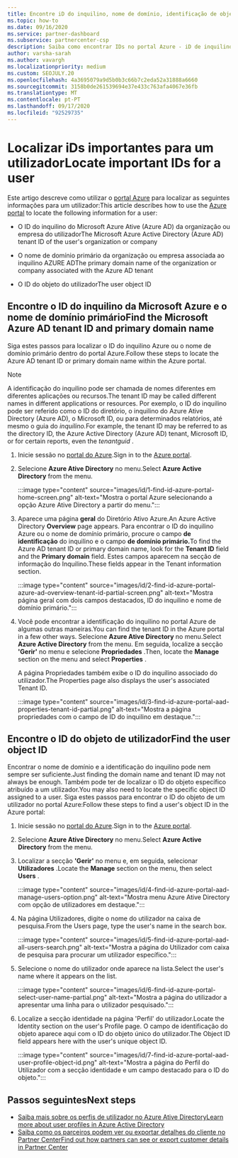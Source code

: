 ```yaml
---
title: Encontre iD do inquilino, nome de domínio, identificação de objeto de utilizador
ms.topic: how-to
ms.date: 09/16/2020
ms.service: partner-dashboard
ms.subservice: partnercenter-csp
description: Saiba como encontrar IDs no portal Azure - iD de inquilino Azure, nome de domínio ou ID de objeto de utilizador específico. Algumas tarefas precisam desta informação.
author: varsha-sarah
ms.author: vavargh
ms.localizationpriority: medium
ms.custom: SEOJULY.20
ms.openlocfilehash: 4a3695079a9d5b0b3c66b7c2eda52a31888a6660
ms.sourcegitcommit: 3158b0de261539694e37e433c763afa4067e36fb
ms.translationtype: MT
ms.contentlocale: pt-PT
ms.lasthandoff: 09/17/2020
ms.locfileid: "92529735"
---
```

# <a name="locate-important-ids-for-a-user"></a><span data-ttu-id="0efe8-104">Localizar iDs importantes para um utilizador</span><span class="sxs-lookup"><span data-stu-id="0efe8-104">Locate important IDs for a user</span></span>

<span data-ttu-id="0efe8-105">Este artigo descreve como utilizar o [portal Azure](https://portal.azure.com/) para localizar as seguintes informações para um utilizador:</span><span class="sxs-lookup"><span data-stu-id="0efe8-105">This article describes how to use the [Azure portal](https://portal.azure.com/) to locate the following information for a user:</span></span>

- <span data-ttu-id="0efe8-106">O ID do inquilino do Microsoft Azure Ative (Azure AD) da organização ou empresa do utilizador</span><span class="sxs-lookup"><span data-stu-id="0efe8-106">The Microsoft Azure Active Directory (Azure AD) tenant ID of the user's organization or company</span></span>

- <span data-ttu-id="0efe8-107">O nome de domínio primário da organização ou empresa associada ao inquilino AZURE AD</span><span class="sxs-lookup"><span data-stu-id="0efe8-107">The primary domain name of the organization or company associated with the Azure AD tenant</span></span>

- <span data-ttu-id="0efe8-108">O ID do objeto do utilizador</span><span class="sxs-lookup"><span data-stu-id="0efe8-108">The user object ID</span></span>

## <a name="find-the-microsoft-azure-ad-tenant-id-and-primary-domain-name"></a><span data-ttu-id="0efe8-109">Encontre o ID do inquilino da Microsoft Azure e o nome de domínio primário</span><span class="sxs-lookup"><span data-stu-id="0efe8-109">Find the Microsoft Azure AD tenant ID and primary domain name</span></span>

<span data-ttu-id="0efe8-110">Siga estes passos para localizar o ID do inquilino Azure ou o nome de domínio primário dentro do portal Azure.</span><span class="sxs-lookup"><span data-stu-id="0efe8-110">Follow these steps to locate the Azure AD tenant ID or primary domain name within the Azure portal.</span></span>

> [!NOTE]
> <span data-ttu-id="0efe8-111">A identificação do inquilino pode ser chamada de nomes diferentes em diferentes aplicações ou recursos.</span><span class="sxs-lookup"><span data-stu-id="0efe8-111">The tenant ID may be called different names in different applications or resources.</span></span> <span data-ttu-id="0efe8-112">Por exemplo, o ID do inquilino pode ser referido como o ID do diretório, o inquilino do Azure Ative Directory (Azure AD), o Microsoft ID, ou para determinados relatórios, até mesmo o guia do *inquilino.*</span><span class="sxs-lookup"><span data-stu-id="0efe8-112">For example, the tenant ID may be referred to as the directory ID, the Azure Active Directory (Azure AD) tenant, Microsoft ID, or for certain reports, even the *tenantguid* .</span></span>

1. <span data-ttu-id="0efe8-113">Inicie sessão no [portal do Azure](https://portal.azure.com/).</span><span class="sxs-lookup"><span data-stu-id="0efe8-113">Sign in to the [Azure portal](https://portal.azure.com/).</span></span>

2. <span data-ttu-id="0efe8-114">Selecione **Azure Ative Directory** no menu.</span><span class="sxs-lookup"><span data-stu-id="0efe8-114">Select **Azure Active Directory** from the menu.</span></span>

   :::image type="content" source="images/id/1-find-id-azure-portal-home-screen.png" alt-text="Mostra o portal Azure selecionando a opção Azure Ative Directory a partir do menu.":::

3. <span data-ttu-id="0efe8-116">Aparece uma página **geral** do Diretório Ativo Azure.</span><span class="sxs-lookup"><span data-stu-id="0efe8-116">An Azure Active Directory **Overview** page appears.</span></span> <span data-ttu-id="0efe8-117">Para encontrar o ID do inquilino Azure ou o nome de domínio primário, procure o campo **de identificação** do inquilino e o campo **de domínio primário.**</span><span class="sxs-lookup"><span data-stu-id="0efe8-117">To find the Azure AD tenant ID or primary domain name, look for the **Tenant ID** field and the **Primary domain** field.</span></span> <span data-ttu-id="0efe8-118">Estes campos aparecem na secção de informação do Inquilino.</span><span class="sxs-lookup"><span data-stu-id="0efe8-118">These fields appear in the Tenant information section.</span></span>

   :::image type="content" source="images/id/2-find-id-azure-portal-azure-ad-overview-tenant-id-partial-screen.png" alt-text="Mostra página geral com dois campos destacados, ID do inquilino e nome de domínio primário.":::

4. <span data-ttu-id="0efe8-120">Você pode encontrar a identificação do inquilino no portal Azure de algumas outras maneiras.</span><span class="sxs-lookup"><span data-stu-id="0efe8-120">You can find the tenant ID in the Azure portal in a few other ways.</span></span> <span data-ttu-id="0efe8-121">Selecione **Azure Ative Directory** no menu.</span><span class="sxs-lookup"><span data-stu-id="0efe8-121">Select **Azure Active Directory** from the menu.</span></span> <span data-ttu-id="0efe8-122">Em seguida, localize a secção **'Gerir'** no menu e selecione **Propriedades** .</span><span class="sxs-lookup"><span data-stu-id="0efe8-122">Then, locate the **Manage** section on the menu and select **Properties** .</span></span>

   <span data-ttu-id="0efe8-123">A página Propriedades também exibe o ID do inquilino associado do utilizador.</span><span class="sxs-lookup"><span data-stu-id="0efe8-123">The Properties page also displays the user's associated Tenant ID.</span></span>

   :::image type="content" source="images/id/3-find-id-azure-portal-aad-properties-tenant-id-partial.png" alt-text="Mostra a página propriedades com o campo de ID do inquilino em destaque.":::

## <a name="find-the-user-object-id"></a><span data-ttu-id="0efe8-125">Encontre o ID do objeto de utilizador</span><span class="sxs-lookup"><span data-stu-id="0efe8-125">Find the user object ID</span></span>

<span data-ttu-id="0efe8-126">Encontrar o nome de domínio e a identificação do inquilino pode nem sempre ser suficiente.</span><span class="sxs-lookup"><span data-stu-id="0efe8-126">Just finding the domain name and tenant ID may not always be enough.</span></span> <span data-ttu-id="0efe8-127">Também pode ter de localizar o ID do objeto específico atribuído a um utilizador.</span><span class="sxs-lookup"><span data-stu-id="0efe8-127">You may also need to locate the specific object ID assigned to a user.</span></span> <span data-ttu-id="0efe8-128">Siga estes passos para encontrar o ID do objeto de um utilizador no portal Azure:</span><span class="sxs-lookup"><span data-stu-id="0efe8-128">Follow these steps to find a user's object ID in the Azure portal:</span></span>

1. <span data-ttu-id="0efe8-129">Inicie sessão no [portal do Azure](https://portal.azure.com/).</span><span class="sxs-lookup"><span data-stu-id="0efe8-129">Sign in to the [Azure portal](https://portal.azure.com/).</span></span>

2. <span data-ttu-id="0efe8-130">Selecione **Azure Ative Directory** no menu.</span><span class="sxs-lookup"><span data-stu-id="0efe8-130">Select **Azure Active Directory** from the menu.</span></span>

3. <span data-ttu-id="0efe8-131">Localizar a secção **'Gerir'** no menu e, em seguida, selecionar **Utilizadores** .</span><span class="sxs-lookup"><span data-stu-id="0efe8-131">Locate the **Manage** section on the menu, then select **Users** .</span></span>

      :::image type="content" source="images/id/4-find-id-azure-portal-aad-manage-users-option.png" alt-text="Mostra menu Azure Ative Directory com opção de utilizadores em destaque.":::

4. <span data-ttu-id="0efe8-133">Na página Utilizadores, digite o nome do utilizador na caixa de pesquisa.</span><span class="sxs-lookup"><span data-stu-id="0efe8-133">From the Users page, type the user's name in the search box.</span></span>

      :::image type="content" source="images/id/5-find-id-azure-portal-aad-all-users-search.png" alt-text="Mostra a página do Utilizador com caixa de pesquisa para procurar um utilizador específico.":::

5. <span data-ttu-id="0efe8-135">Selecione o nome do utilizador onde aparece na lista.</span><span class="sxs-lookup"><span data-stu-id="0efe8-135">Select the user's name where it appears on the list.</span></span>  

      :::image type="content" source="images/id/6-find-id-azure-portal-select-user-name-partial.png" alt-text="Mostra a página do utilizador a apresentar uma linha para o utilizador pesquisado.":::

6. <span data-ttu-id="0efe8-137">Localize a secção identidade na página 'Perfil' do utilizador.</span><span class="sxs-lookup"><span data-stu-id="0efe8-137">Locate the Identity section on the user's Profile page.</span></span> <span data-ttu-id="0efe8-138">O campo de identificação do objeto aparece aqui com o ID do objeto único do utilizador.</span><span class="sxs-lookup"><span data-stu-id="0efe8-138">The Object ID field appears here with the user's unique object ID.</span></span>

      :::image type="content" source="images/id/7-find-id-azure-portal-aad-user-profile-object-id.png" alt-text="Mostra a página do Perfil do Utilizador com a secção identidade e um campo destacado para o ID do objeto.":::

## <a name="next-steps"></a><span data-ttu-id="0efe8-140">Passos seguintes</span><span class="sxs-lookup"><span data-stu-id="0efe8-140">Next steps</span></span>

- [<span data-ttu-id="0efe8-141">Saiba mais sobre os perfis de utilizador no Azure Ative Directory</span><span class="sxs-lookup"><span data-stu-id="0efe8-141">Learn more about user profiles in Azure Active Directory</span></span>](/azure/active-directory/fundamentals/active-directory-users-profile-azure-portal)
- [<span data-ttu-id="0efe8-142">Saiba como os parceiros podem ver ou exportar detalhes do cliente no Partner Center</span><span class="sxs-lookup"><span data-stu-id="0efe8-142">Find out how partners can see or export customer details in Partner Center</span></span>](see-your-customer-list.md)